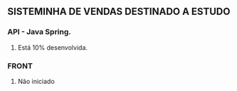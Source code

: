 ## SISTEMINHA DE VENDAS DESTINADO A ESTUDO
### API - Java Spring.
1. Está 10% desenvolvida.

### FRONT
1. Não iniciado